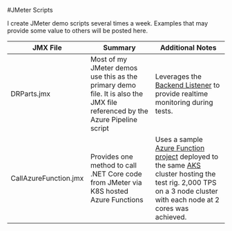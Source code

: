 #JMeter Scripts

I create JMeter demo scripts several times a week.  Examples that may provide some value to others will be posted here.

| JMX File  | Summary | Additional Notes |
| --- | --- | --- |
|DRParts.jmx|Most of my JMeter demos use this as the primary demo file.  It is also the JMX file referenced by the Azure Pipeline script|Leverages the [Backend Listener](https://jmeter.apache.org/usermanual/component_reference.html#Backend_Listener) to provide realtime monitoring during tests.|
|CallAzureFunction.jmx|Provides one method to call .NET Core code from JMeter via K8S hosted Azure Functions|Uses a sample [Azure Function project](../source/DarrenFunctionPlayground) deployed to the same [AKS](https://azure.microsoft.com/en-us/services/kubernetes-service/) cluster hosting the test rig. 2,000 TPS on a 3 node cluster with each node at 2 cores was achieved.| 
